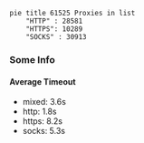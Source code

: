 
```mermaid
pie title 61525 Proxies in list
    "HTTP" : 28581
    "HTTPS": 10289
    "SOCKS" : 30913
```

### Some Info
#### Average Timeout

- mixed: 3.6s
- http: 1.8s
- https: 8.2s
- socks: 5.3s